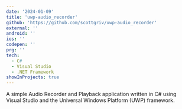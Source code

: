 ```yaml
---
date: '2024-01-09'
title: 'uwp-audio_recorder'
github: 'https://github.com/scottgriv/uwp-audio_recorder'
external: ''
android: ''
ios: ''
codepen: ''
prg: ''
tech:
  - C#
  - Visual Studio
  - .NET Framework
showInProjects: true
---
```


A simple Audio Recorder and Playback application written in C# using Visual Studio and the Universal Windows Platform (UWP) framework.
